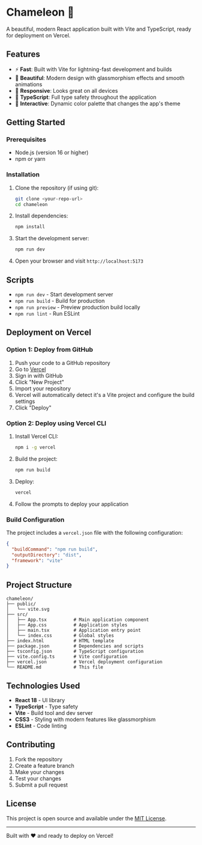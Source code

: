 # Chameleon 🦎

A beautiful, modern React application built with Vite and TypeScript, ready for deployment on Vercel.

## Features

- ⚡ **Fast**: Built with Vite for lightning-fast development and builds
- 🎨 **Beautiful**: Modern design with glassmorphism effects and smooth animations
- 📱 **Responsive**: Looks great on all devices
- 🎯 **TypeScript**: Full type safety throughout the application
- 🌈 **Interactive**: Dynamic color palette that changes the app's theme

## Getting Started

### Prerequisites

- Node.js (version 16 or higher)
- npm or yarn

### Installation

1. Clone the repository (if using git):
   ```bash
   git clone <your-repo-url>
   cd chameleon
   ```

2. Install dependencies:
   ```bash
   npm install
   ```

3. Start the development server:
   ```bash
   npm run dev
   ```

4. Open your browser and visit `http://localhost:5173`

## Scripts

- `npm run dev` - Start development server
- `npm run build` - Build for production
- `npm run preview` - Preview production build locally
- `npm run lint` - Run ESLint

## Deployment on Vercel

### Option 1: Deploy from GitHub

1. Push your code to a GitHub repository
2. Go to [Vercel](https://vercel.com)
3. Sign in with GitHub
4. Click "New Project"
5. Import your repository
6. Vercel will automatically detect it's a Vite project and configure the build settings
7. Click "Deploy"

### Option 2: Deploy using Vercel CLI

1. Install Vercel CLI:
   ```bash
   npm i -g vercel
   ```

2. Build the project:
   ```bash
   npm run build
   ```

3. Deploy:
   ```bash
   vercel
   ```

4. Follow the prompts to deploy your application

### Build Configuration

The project includes a `vercel.json` file with the following configuration:

```json
{
  "buildCommand": "npm run build",
  "outputDirectory": "dist",
  "framework": "vite"
}
```

## Project Structure

```
chameleon/
├── public/
│   └── vite.svg
├── src/
│   ├── App.tsx          # Main application component
│   ├── App.css          # Application styles
│   ├── main.tsx         # Application entry point
│   └── index.css        # Global styles
├── index.html           # HTML template
├── package.json         # Dependencies and scripts
├── tsconfig.json        # TypeScript configuration
├── vite.config.ts       # Vite configuration
├── vercel.json          # Vercel deployment configuration
└── README.md            # This file
```

## Technologies Used

- **React 18** - UI library
- **TypeScript** - Type safety
- **Vite** - Build tool and dev server
- **CSS3** - Styling with modern features like glassmorphism
- **ESLint** - Code linting

## Contributing

1. Fork the repository
2. Create a feature branch
3. Make your changes
4. Test your changes
5. Submit a pull request

## License

This project is open source and available under the [MIT License](LICENSE).

---

Built with ❤️ and ready to deploy on Vercel!